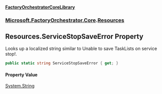 #### [FactoryOrchestratorCoreLibrary](./FactoryOrchestratorCoreLibrary.md 'FactoryOrchestratorCoreLibrary')
### [Microsoft.FactoryOrchestrator.Core](./Microsoft-FactoryOrchestrator-Core.md 'Microsoft.FactoryOrchestrator.Core').[Resources](./Microsoft-FactoryOrchestrator-Core-Resources.md 'Microsoft.FactoryOrchestrator.Core.Resources')
## Resources.ServiceStopSaveError Property
Looks up a localized string similar to Unable to save TaskLists on service stop!.  
```csharp
public static string ServiceStopSaveError { get; }
```
#### Property Value
[System.String](https://docs.microsoft.com/en-us/dotnet/api/System.String 'System.String')  
